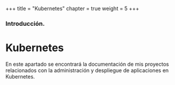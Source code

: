 +++
title = "Kubernetes"
chapter = true
weight = 5
+++

### Introducción.

# Kubernetes

En este apartado se encontrará la documentación de mis proyectos relacionados con la administración y despliegue de aplicaciones en Kubernetes.